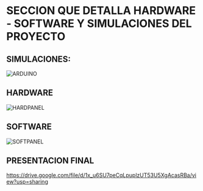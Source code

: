# SECCION QUE DETALLA HARDWARE - SOFTWARE Y SIMULACIONES DEL PROYECTO
## SIMULACIONES:
![ARDUINO](https://user-images.githubusercontent.com/106171748/196045137-49093f44-140f-4d7d-8e46-43baac1f909c.jpg)

## HARDWARE
![HARDPANEL](https://user-images.githubusercontent.com/106171748/196045145-93a42166-5e90-4915-b8eb-8fdacc6cb9dd.jpg)

## SOFTWARE
![SOFTPANEL](https://user-images.githubusercontent.com/106171748/196045235-69bb3651-64c5-4916-9f51-9ea640d7537c.jpg)

## PRESENTACION FINAL
https://drive.google.com/file/d/1x_u6SU7peCqLpuplzUT53U5XgAcasRBa/view?usp=sharing

